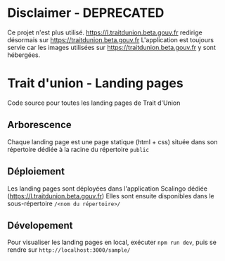 # Disclaimer - DEPRECATED
Ce projet n'est plus utilisé. https://l.traitdunion.beta.gouv.fr redirige désormais sur https://traitdunion.beta.gouv.fr
L'application est toujours servie car les images utilisées sur https://traitdunion.beta.gouv.fr y sont hébergées.

# Trait d'union - Landing pages
Code source pour toutes les landing pages de Trait d'Union

## Arborescence
Chaque landing page est une page statique (html + css) située dans son répertoire dédiée à la racine du répertoire `public`

## Déploiement
Les landing pages sont déployées dans l'application Scalingo dédiée (https://l.traitdunion.beta.gouv.fr)
Elles sont ensuite disponibles dans le sous-répertoire `/<nom du répertoire>/`
## Dévelopement
Pour visualiser les landing pages en local, exécuter `npm run dev`, puis se rendre sur `http://localhost:3000/sample/`

